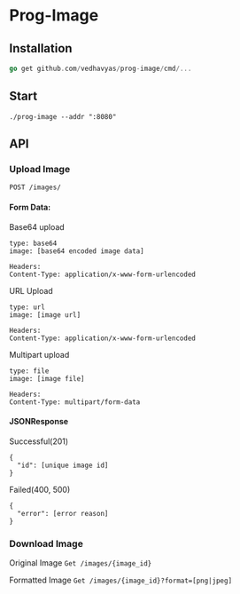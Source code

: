 # Prog-Image

## Installation
```go
go get github.com/vedhavyas/prog-image/cmd/...
```

## Start
```
./prog-image --addr ":8080"
```

## API

### Upload Image

`POST /images/`

#### Form Data:

Base64 upload
```
type: base64
image: [base64 encoded image data]

Headers:
Content-Type: application/x-www-form-urlencoded
```

URL Upload
```
type: url
image: [image url]

Headers:
Content-Type: application/x-www-form-urlencoded
```

Multipart upload
```
type: file
image: [image file]

Headers:
Content-Type: multipart/form-data
```

#### JSONResponse

Successful(201)
```
{
  "id": [unique image id]   
}
```

Failed(400, 500)
```
{
  "error": [error reason]   
}
```

### Download Image

Original Image
`Get /images/{image_id}`

Formatted Image
`Get /images/{image_id}?format=[png|jpeg]`
